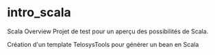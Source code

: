 intro_scala
===========

Scala Overview 
Projet de test pour un aperçu des possibilités de Scala.

Création d'un template TelosysTools pour générer un bean en Scala
